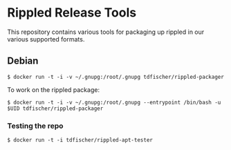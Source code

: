 # Rippled Release Tools

This repository contains various tools for packaging up rippled in our various
supported formats.

## Debian

```
$ docker run -t -i -v ~/.gnupg:/root/.gnupg tdfischer/rippled-packager
```

To work on the rippled package:

```
$ docker run -t -i -v ~/.gnupg:/root/.gnupg --entrypoint /bin/bash -u $UID tdfischer/rippled-packager
```

### Testing the repo

```
$ docker run -t -i tdfischer/rippled-apt-tester
```
